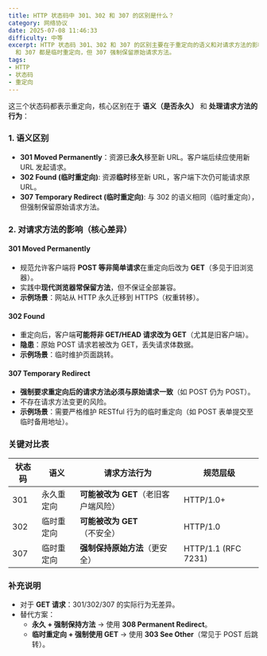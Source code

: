 ```yaml
---
title: HTTP 状态码中 301、302 和 307 的区别是什么？
category: 网络协议
date: 2025-07-08 11:46:33
difficulty: 中等
excerpt: HTTP 状态码 301、302 和 307 的区别主要在于重定向的语义和对请求方法的影响。301 表示永久重定向，通常会更改请求方法；而 302
  和 307 都是临时重定向，但 307 强制保留原始请求方法。
tags:
- HTTP
- 状态码
- 重定向
---
```

这三个状态码都表示重定向，核心区别在于 **语义（是否永久）** 和 **处理请求方法的行为**：  

### 1. 语义区别  
- **301 Moved Permanently**：资源已**永久**移至新 URL。客户端后续应使用新 URL 发起请求。  
- **302 Found (临时重定向)**: 资源**临时**移至新 URL，客户端下次仍可能请求原 URL。  
- **307 Temporary Redirect (临时重定向)**: 与 302 的语义相同（临时重定向），但强制保留原始请求方法。  

### 2. 对请求方法的影响（核心差异）  
#### 301 Moved Permanently  
- 规范允许客户端将 **POST 等非简单请求**在重定向后改为 **GET**（多见于旧浏览器）。  
- 实践中**现代浏览器常保留方法**，但不保证全部兼容。  
- **示例场景**：网站从 HTTP 永久迁移到 HTTPS（权重转移）。  

#### 302 Found  
- 重定向后，客户端**可能将非 GET/HEAD 请求改为 GET**（尤其是旧客户端）。  
- **隐患**：原始 POST 请求若被改为 GET，丢失请求体数据。  
- **示例场景**：临时维护页面跳转。  

#### 307 Temporary Redirect  
- **强制要求重定向后的请求方法必须与原始请求一致**（如 POST 仍为 POST）。  
- 不存在请求方法变更的风险。  
- **示例场景**：需要严格维护 RESTful 行为的临时重定向（如 POST 表单提交至临时备用地址）。  

### 关键对比表

| 状态码 | 语义       | 请求方法行为                         | 规范层级            |
| ------ | ---------- | ------------------------------------ | ------------------- |
| 301    | 永久重定向 | **可能被改为 GET**（老旧客户端风险） | HTTP/1.0+           |
| 302    | 临时重定向 | **可能被改为 GET**（不安全）         | HTTP/1.0            |
| 307    | 临时重定向 | **强制保持原始方法**（更安全）       | HTTP/1.1 (RFC 7231) |

### 补充说明  
- 对于 **GET 请求**：301/302/307 的实际行为无差异。  
- 替代方案：  
  - **永久 + 强制保持方法** → 使用 **308 Permanent Redirect**。  
  - **临时重定向 + 强制使用 GET** → 使用 **303 See Other**（常见于 POST 后跳转）。
